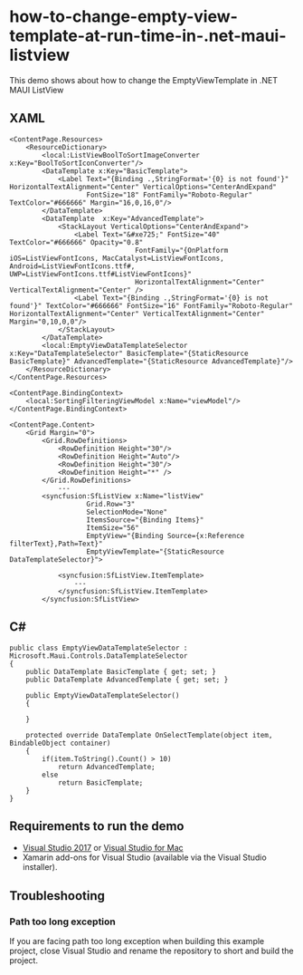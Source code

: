 # how-to-change-empty-view-template-at-run-time-in-.net-maui-listview

This demo shows about how to change the EmptyViewTemplate in .NET MAUI ListView

## XAML 
    <ContentPage.Resources>
        <ResourceDictionary>
            <local:ListViewBoolToSortImageConverter x:Key="BoolToSortIconConverter"/>          
            <DataTemplate x:Key="BasicTemplate">
                <Label Text="{Binding .,StringFormat='{0} is not found'}" HorizontalTextAlignment="Center" VerticalOptions="CenterAndExpand"
                       FontSize="18" FontFamily="Roboto-Regular" TextColor="#666666" Margin="16,0,16,0"/>
            </DataTemplate>
            <DataTemplate  x:Key="AdvancedTemplate">
                <StackLayout VerticalOptions="CenterAndExpand">
                    <Label Text="&#xe725;" FontSize="40" TextColor="#666666" Opacity="0.8"
                                   FontFamily="{OnPlatform iOS=ListViewFontIcons, MacCatalyst=ListViewFontIcons, Android=ListViewFontIcons.ttf#, UWP=ListViewFontIcons.ttf#ListViewFontIcons}"
                                   HorizontalTextAlignment="Center" VerticalTextAlignment="Center" />
                    <Label Text="{Binding .,StringFormat='{0} is not found'}" TextColor="#666666" FontSize="16" FontFamily="Roboto-Regular" HorizontalTextAlignment="Center" VerticalTextAlignment="Center"  Margin="0,10,0,0"/>
                </StackLayout>
            </DataTemplate>
            <local:EmptyViewDataTemplateSelector x:Key="DataTemplateSelector" BasicTemplate="{StaticResource BasicTemplate}" AdvancedTemplate="{StaticResource AdvancedTemplate}"/>
        </ResourceDictionary>
    </ContentPage.Resources>

    <ContentPage.BindingContext>
        <local:SortingFilteringViewModel x:Name="viewModel"/>
    </ContentPage.BindingContext>

    <ContentPage.Content>
        <Grid Margin="0">
            <Grid.RowDefinitions>
                <RowDefinition Height="30"/>
                <RowDefinition Height="Auto"/>
                <RowDefinition Height="30"/>
                <RowDefinition Height="*" />
            </Grid.RowDefinitions>
                ---
            <syncfusion:SfListView x:Name="listView" 
                       Grid.Row="3"
                       SelectionMode="None"                                     
                       ItemsSource="{Binding Items}"                      
                       ItemSize="56"
                       EmptyView="{Binding Source={x:Reference filterText},Path=Text}"
                       EmptyViewTemplate="{StaticResource DataTemplateSelector}">

                <syncfusion:SfListView.ItemTemplate>
                    ---
                </syncfusion:SfListView.ItemTemplate>
            </syncfusion:SfListView>
## C#

    public class EmptyViewDataTemplateSelector : Microsoft.Maui.Controls.DataTemplateSelector
    {
        public DataTemplate BasicTemplate { get; set; }
        public DataTemplate AdvancedTemplate { get; set; }

        public EmptyViewDataTemplateSelector()
        {
         
        }

        protected override DataTemplate OnSelectTemplate(object item, BindableObject container)
        {
            if(item.ToString().Count() > 10)
                return AdvancedTemplate;
            else
                return BasicTemplate;
        }
    }

## Requirements to run the demo

* [Visual Studio 2017](https://visualstudio.microsoft.com/downloads/) or [Visual Studio for Mac](https://visualstudio.microsoft.com/vs/mac/)
* Xamarin add-ons for Visual Studio (available via the Visual Studio installer).

## Troubleshooting

### Path too long exception

If you are facing path too long exception when building this example project, close Visual Studio and rename the repository to short and build the project.